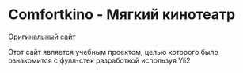 <h1>Comfortkino - Мягкий кинотеатр</h1>
<a href="https://otrada.comfortkino.ru/">Оригинальный сайт</a>

<p>Этот сайт является учебным проектом, целью которого было ознакомится с фулл-стек разработкой используя Yii2</p>
